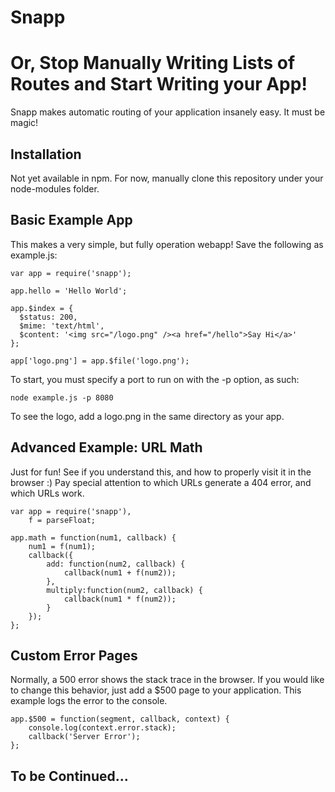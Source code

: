 # Snapp

# Or, Stop Manually Writing Lists of Routes and Start Writing your App!

Snapp makes automatic routing of your application insanely easy. It must be magic!

## Installation

Not yet available in npm. For now, manually clone this repository under your node-modules folder.

## Basic Example App

This makes a very simple, but fully operation webapp! Save the following as example.js:

    var app = require('snapp');
    
    app.hello = 'Hello World';
    
    app.$index = {
      $status: 200,
      $mime: 'text/html',
      $content: '<img src="/logo.png" /><a href="/hello">Say Hi</a>'
    };
    
    app['logo.png'] = app.$file('logo.png');

To start, you must specify a port to run on with the -p option, as such:

    node example.js -p 8080
    
To see the logo, add a logo.png in the same directory as your app.

## Advanced Example: URL Math

Just for fun! See if you understand this, and how to properly visit it in the browser :)
Pay special attention to which URLs generate a 404 error, and which URLs work.

    var app = require('snapp'),
        f = parseFloat;
   
    app.math = function(num1, callback) {
        num1 = f(num1);
        callback({
            add: function(num2, callback) {
                callback(num1 + f(num2));
            },
            multiply:function(num2, callback) {
                callback(num1 * f(num2));
            }
        });
    };

## Custom Error Pages

Normally, a 500 error shows the stack trace in the browser. If you would like to
change this behavior, just add a $500 page to your application. This example logs
the error to the console.

    app.$500 = function(segment, callback, context) {
        console.log(context.error.stack);
        callback('Server Error');
    };

## To be Continued...
